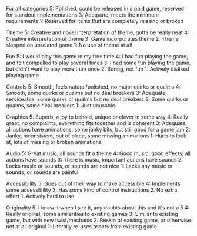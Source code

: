 For all categories
5: Polished, could be released in a paid game, reserved for standout implementations
3: Adequate, meets the minimum requirements
1: Reserved for items that are completely missing or broken

Theme
5: Creative and novel interpretation of theme, gotta be really neat
4: Creative interpretation of theme
3: Game incorporates theme
2: Theme slapped on unrelated game
1: No use of theme at all

Fun
5: I would play this game in my free time
4: I had fun playing the game, and felt compelled to play several times
3: I had some fun playing the game, but didn't want to play more than once
2: Boring, not fun
1: Actively disliked playing game

Controls
5: Smooth, feels natural/polished, no major quirks or qualms
4: Smooth, some quirks or qualms but no deal breakers
3: Adequate, serviceable, some quirks or qualms but no deal breakers
2: Some quirks or qualms, some deal breakers
1: Just unusable

Graphics
5: Superb, a joy to behold, unique or clever in some way
4: Really great, no complaints, everything fits together and is coherent
3: Adequate, all actions have animations, some janky bits, but still good for a game jam
2: Janky, inconsistent, out of place, some missing animations
1: Hurts to look at, lots of missing or broken animations

Audio
5: Great music, all sounds fit a theme
4: Good  music, good effects, all actions have sounds
3: There is music, important actions have sounds
2: Lacks music or sounds, or sounds are not nice
1: Lacks any music or sounds, or sounds are painful

Accessibility
5: Goes out of their way to make accessible
4: Implements some accessibility
3: Has some kind of control instructions
2: No extra effort
1: Actively hard to use

Originality
5: I know it when I see it, any doubts about this and it's not a 5
4: Really original, some similarities to existing games
3: Similar to existing game, but with new twist/mechanic
2: Reskin of existing game, or otherwise not at all original
1: Literally re-uses assets from existing game
